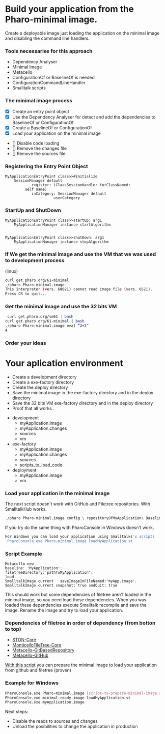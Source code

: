 # Build your application from the Pharo-minimal image.
Create a deployable image just  loading the application on the minimal image and disabling the command line handlers.
### Tools necessaries for this approach
- Dependency Analyser
- Minimal Image
- Metacello
- ConfigurationOf or BaselineOf is needed
- ConfigurationCommandLineHandler 
- Smalltalk scripts
### The minimal image process
- [x] Create an entry point object
- [x] Use the Dependency Analyser for detect and add the dependencies to BaselineOf or ConfigurationOf
- [x] Create a BaselineOf or ConfigurationOf
- [x] Load your application on the minimal image
- [] Disable code loading
- [] Remove the changes file
- [] Remove the sources file
### Registering the Entry Point Object

```st
MyApplicationEntryPoint class>>#initialize
    SessionManager default
            register: (ClassSessionHandler forClassNamed: 
         self name)
            inCategory: SessionManager default 
                      userCategory
```


### StartUp and ShutDown
```st
MyApplicationEntryPoint class>>startUp: arg1
    MyApplicationManager instance startAlgorithm


MyApplicationEntryPoint class>>shutDown: arg1
    MyApplicationManager instance stopAlgorithm
 ```
 
### If We get the minimal image and use the VM that we was used to development process
(linux)
```sh
curl get.pharo.org/61-minimal
./pharo Pharo-minimal.image
This interpreter (vers. 68021) cannot read image file (vers. 6521).
Press CR to quit...

```
 ### Get the minimal image and use the 32 bits VM
 
```sh
 curl get.pharo.org/vm61 | bash
curl get.pharo.org/61-minimal | bash
./pharo Pharo-minimal.image eval “2+2”
4
```
 ### Order your ideas
 # Your aplication environment

- Create a development directory
- Create a exe-factory directory
- Create the deploy directory
- Save the minimal image in the exe-factory directory and in the deploy directory
- Save the 32 bits VM exe-factory directory and in the deploy directory
- Proof that all works
.

 * development
   * myApplication.image
   * myApplication.changes
   * sources
   * vm
 * exe-factory
   * myApplication.image
   * myApplication.changes
   * sources
   * scripts_to_load_code
 * deployment
   * myApplication.image
   * vm


### Load your application in the minimal image
The next script doesn't work with GitHub and Filetree repositories. 
With SmalltalkHub works.
```sh
./pharo Pharo-minimal.image config \ repositoryOfMyApplication\ BaselineOfMyApplication\ --install=baseline

```


If you try do the same thing with PharoConsole in Windows doesn't work.
```sh
For Windows you can load your application using Smalltalks's scripts
 PharoConsole.exe Pharo-minimal.image loadMyApplication.st
```
### Script Example

```st
Metacello new
baseline: 'MyApplication';
filetreeDirectory:'pathToMyApplication';
load.
SmalltalkImage current   saveImageInFileNamed:'myApp.image'.
SmalltalkImage current snapshot: true andQuit: true
```
This should work but some dependencies of filetree aren't loaded in the minimal image, so you need load these dependencies.
When you was loaded these dependencies execute Smalltalk recompile and save the image.
Rename the image and try to load your application.
### Dependencies of filetree in order of dependency (from botton to top)

  - [STON-Core](https://ci.inria.fr/pharo-contribution/job/EnterprisePharoBook/lastSuccessfulBuild/artifact/book-result/STON/STON.html)
  - [MonticelloFileTree-Core](https://gist.github.com/despotadesdibujau/c4e60ba35430f650ae1d3a9d52dc8788)
  - [Metacello-GitBasedRepository](https://gist.github.com/despotadesdibujau/172b75e19970b3ceb5ba2337e53c3088)
  - [Metacello-GitHub](https://gist.github.com/despotadesdibujau/053dcd8ff12bf84977aaf862b70fac76)
  
 [With this script](https://gist.github.com/despotadesdibujau/804115f5be69554a047ad2e3ecd0b201) you can prepare the minimal image to load your application from github and filetree (proven)
 ### Example for Windows
 ```bash
 PharoConsole.exe Pharo-minimal.image [script-to-prepare-minimal-image.st](https://gist.github.com/despotadesdibujau/804115f5be69554a047ad2e3ecd0b201)
PharoConsole.exe minimal-ready.image loadMyApplication.st
PharoConsole.exe myApplication.image
 ```
 Next steps:
 - Disable the reads to sources and changes
 - Unload the posibilities to change the application in production
 
